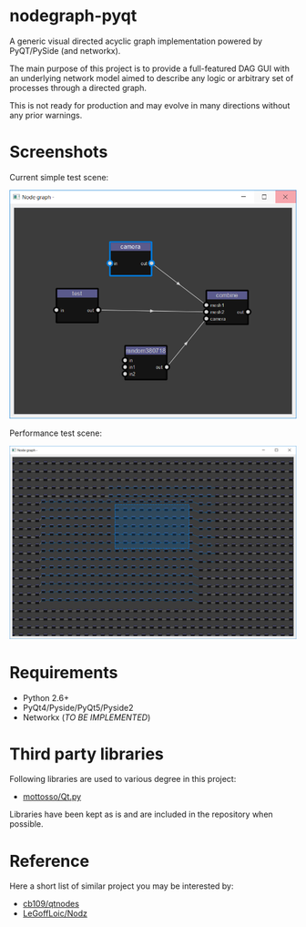 # nodegraph-pyqt
A generic visual directed acyclic graph implementation powered by PyQT/PySide (and networkx).

The main purpose of this project is to provide a full-featured DAG GUI with an underlying network model aimed to describe any logic or arbitrary set of processes through a directed graph.

This is not ready for production and may evolve in many directions without any prior warnings.

# Screenshots

Current simple test scene:

![Simple scene](doc/images/nodegraph-pyqt.png)

Performance test scene:

![Perf scene](doc/images/nodegraph-pyqt_perf.png)

# Requirements

* Python 2.6+
* PyQt4/Pyside/PyQt5/Pyside2
* Networkx (_TO BE IMPLEMENTED_)

# Third party libraries

Following libraries are used to various degree in this project:
* [mottosso/Qt.py](https://github.com/mottosso/Qt.py)

Libraries have been kept as is and are included in the repository when possible.

# Reference

Here a short list of similar project you may be interested by:
* [cb109/qtnodes](https://github.com/cb109/qtnodes)
* [LeGoffLoic/Nodz](https://github.com/LeGoffLoic/Nodz)
